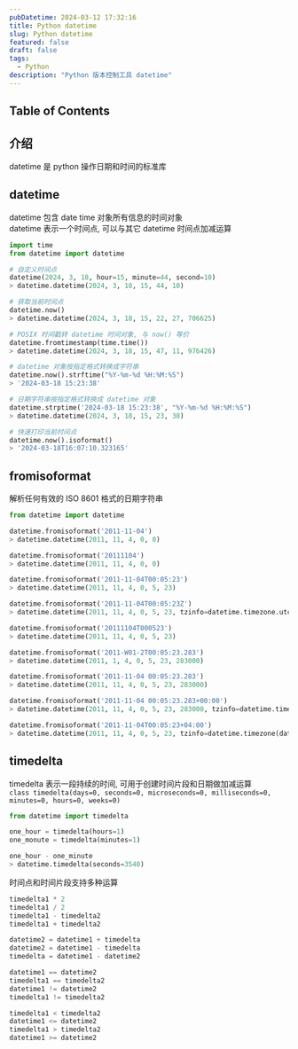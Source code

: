 ```yaml
---
pubDatetime: 2024-03-12 17:32:16
title: Python datetime
slug: Python datetime
featured: false
draft: false
tags:
  - Python
description: "Python 版本控制工具 datetime"
---
```


## Table of Contents

## 介绍

datetime 是 python 操作日期和时间的标准库  

## datetime

datetime 包含 date time 对象所有信息的时间对象  
datetime 表示一个时间点, 可以与其它 datetime 时间点加减运算  

```py
import time
from datetime import datetime

# 自定义时间点
datetime(2024, 3, 18, hour=15, minute=44, second=10)
> datetime.datetime(2024, 3, 18, 15, 44, 10)

# 获取当前时间点
datetime.now()
> datetime.datetime(2024, 3, 18, 15, 22, 27, 706625)

# POSIX 时间戳转 datetime 时间对象, 与 now() 等价
datetime.fromtimestamp(time.time())
> datetime.datetime(2024, 3, 18, 15, 47, 11, 976426)

# datetime 对象按指定格式转换成字符串
datetime.now().strftime("%Y-%m-%d %H:%M:%S")
> '2024-03-18 15:23:38'

# 日期字符串按指定格式转换成 datetime 对象
datetime.strptime('2024-03-18 15:23:38', "%Y-%m-%d %H:%M:%S")
> datetime.datetime(2024, 3, 18, 15, 23, 38)

# 快速打印当前时间点
datetime.now().isoformat()
> '2024-03-18T16:07:10.323165'
```

## fromisoformat

解析任何有效的 ISO 8601 格式的日期字符串  

```py
from datetime import datetime

datetime.fromisoformat('2011-11-04')
> datetime.datetime(2011, 11, 4, 0, 0)

datetime.fromisoformat('20111104')
> datetime.datetime(2011, 11, 4, 0, 0)

datetime.fromisoformat('2011-11-04T00:05:23')
> datetime.datetime(2011, 11, 4, 0, 5, 23)

datetime.fromisoformat('2011-11-04T00:05:23Z')
> datetime.datetime(2011, 11, 4, 0, 5, 23, tzinfo=datetime.timezone.utc)

datetime.fromisoformat('20111104T000523')
> datetime.datetime(2011, 11, 4, 0, 5, 23)

datetime.fromisoformat('2011-W01-2T00:05:23.283')
> datetime.datetime(2011, 1, 4, 0, 5, 23, 283000)

datetime.fromisoformat('2011-11-04 00:05:23.283')
> datetime.datetime(2011, 11, 4, 0, 5, 23, 283000)

datetime.fromisoformat('2011-11-04 00:05:23.283+00:00')
> datetime.datetime(2011, 11, 4, 0, 5, 23, 283000, tzinfo=datetime.timezone.utc)

datetime.fromisoformat('2011-11-04T00:05:23+04:00')   
> datetime.datetime(2011, 11, 4, 0, 5, 23, tzinfo=datetime.timezone(datetime.timedelta(seconds=14400)))
```

## timedelta

timedelta 表示一段持续的时间, 可用于创建时间片段和日期做加减运算  
`class timedelta(days=0, seconds=0, microseconds=0, milliseconds=0, minutes=0, hours=0, weeks=0)`  

```py
from datetime import timedelta

one_hour = timedelta(hours=1)
one_monute = timedelta(minutes=1)

one_hour - one_minute
> datetime.timedelta(seconds=3540)
```

时间点和时间片段支持多种运算  

```py
timedelta1 * 2
timedelta1 / 2
timedelta1 - timedelta2
timedelta1 + timedelta2

datetime2 = datetime1 + timedelta
datetime2 = datetime1 - timedelta
timedelta = datetime1 - datetime2

datetime1 == datetime2
timedelta1 == timedelta2
datetime1 != datetime2
timedelta1 != timedelta2

timedelta1 < timedelta2
datetime1 <= datetime2
timedelta1 > timedelta2
datetime1 >= datetime2
```

